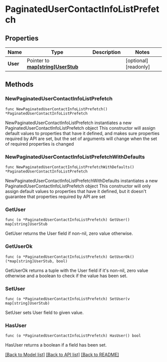 # PaginatedUserContactInfoListPrefetch

## Properties

Name | Type | Description | Notes
------------ | ------------- | ------------- | -------------
**User** | Pointer to [**map[string]UserStub**](UserStub.md) |  | [optional] [readonly] 

## Methods

### NewPaginatedUserContactInfoListPrefetch

`func NewPaginatedUserContactInfoListPrefetch() *PaginatedUserContactInfoListPrefetch`

NewPaginatedUserContactInfoListPrefetch instantiates a new PaginatedUserContactInfoListPrefetch object
This constructor will assign default values to properties that have it defined,
and makes sure properties required by API are set, but the set of arguments
will change when the set of required properties is changed

### NewPaginatedUserContactInfoListPrefetchWithDefaults

`func NewPaginatedUserContactInfoListPrefetchWithDefaults() *PaginatedUserContactInfoListPrefetch`

NewPaginatedUserContactInfoListPrefetchWithDefaults instantiates a new PaginatedUserContactInfoListPrefetch object
This constructor will only assign default values to properties that have it defined,
but it doesn't guarantee that properties required by API are set

### GetUser

`func (o *PaginatedUserContactInfoListPrefetch) GetUser() map[string]UserStub`

GetUser returns the User field if non-nil, zero value otherwise.

### GetUserOk

`func (o *PaginatedUserContactInfoListPrefetch) GetUserOk() (*map[string]UserStub, bool)`

GetUserOk returns a tuple with the User field if it's non-nil, zero value otherwise
and a boolean to check if the value has been set.

### SetUser

`func (o *PaginatedUserContactInfoListPrefetch) SetUser(v map[string]UserStub)`

SetUser sets User field to given value.

### HasUser

`func (o *PaginatedUserContactInfoListPrefetch) HasUser() bool`

HasUser returns a boolean if a field has been set.


[[Back to Model list]](../README.md#documentation-for-models) [[Back to API list]](../README.md#documentation-for-api-endpoints) [[Back to README]](../README.md)



